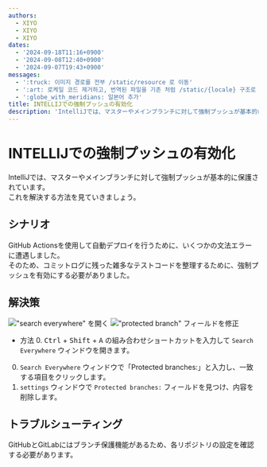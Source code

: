 ```yaml
---
authors:
  - XIYO
  - XIYO
  - XIYO
dates:
  - '2024-09-18T11:16+0900'
  - '2024-09-08T12:40+0900'
  - '2024-09-07T19:43+0900'
messages:
  - ':truck: 이미지 경로를 전부 /static/resource 로 이동'
  - ':art: 로케일 코드 제거하고, 번역된 파일을 기존 처럼 /static/{locale} 구조로 저장'
  - ':globe_with_meridians: 일본어 추가'
title: INTELLIJでの強制プッシュの有効化
description: 'IntelliJでは、マスターやメインブランチに対して強制プッシュが基本的に保護されています。 '
---
```

# INTELLIJでの強制プッシュの有効化

IntelliJでは、マスターやメインブランチに対して強制プッシュが基本的に保護されています。 \
これを解決する方法を見ていきましょう。

## シナリオ

GitHub Actionsを使用して自動デプロイを行うために、いくつかの文法エラーに遭遇しました。 \
そのため、コミットログに残った雑多なテストコードを整理するために、強制プッシュを有効にする必要がありました。

## 解決策

!["search everywhere" を開く](/static/resources/enable-force-push-20240918104825841.png)
!["protected branch" フィールドを修正](/static/resources/enable-force-push-20240918104833418.png)

- 方法 0. <kbd>Ctrl</kbd> + <kbd>Shift</kbd> + <kbd>A</kbd> の組み合わせショートカットを入力して `Search Everywhere` ウィンドウを開きます。  
0. `Search Everywhere` ウィンドウで「Protected branches:」と入力し、一致する項目をクリックします。  
0. `settings` ウィンドウで `Protected branches:` フィールドを見つけ、内容を削除します。

## トラブルシューティング

GitHubとGitLabにはブランチ保護機能があるため、各リポジトリの設定を確認する必要があります。

